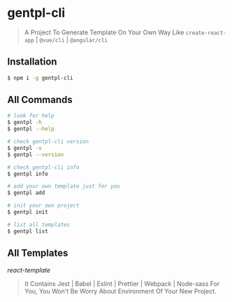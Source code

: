 # gentpl-cli

> A Project To Generate Template On Your Own Way Like `create-react-app` | `@vue/cli` | `@angular/cli`

## Installation

```bash
$ npm i -g gentpl-cli
```

## All Commands

```bash
# look for help
$ gentpl -h
$ gentpl --help

# check gentpl-cli version
$ gentpl -v
$ gentpl --version

# check gentpl-cli info
$ gentpl info

# add your own template just for you
$ gentpl add

# init your own project
$ gentpl init

# list all templates
$ gentpl list
```

## All Templates

_react-template_

> It Contains Jest | Babel | Eslint | Prettier | Webpack | Node-sass For You, You Won't Be Worry About Environment Of Your New Project.
